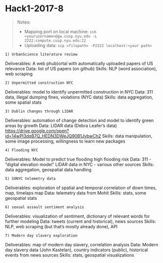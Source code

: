 # Hack1-2017-8

> Notes:
> - Mapping port on local machine:
>   `ssh <yourusername>@gw.cusp.nyu.edu -L 2222:compute.cusp.nyu.edu:22`
> - Uploading data:
>    `scp <filepath> -P2222 localhost:<your path>`

	1) UrbanScience literature review
Deliverables: A web phub)ortal with automatically uploaded papers of US relevance
Data: list of US papers (on github)
Skills: NLP (word association), web scraping

	2) Unpermitted construction NYC	
Deliverables: model to identify unpermitted construction in NYC
Data: 311 data, illegal dumping fines, violations (NYC data) 
Skills: data aggregation, some spatial stats

	3) Dublin changes through LIDAR
Deliverables: automation of change detection and model to identify green areas by growth
Data: LIDAR data (Debra Leafer’s data) https://drive.google.com/open?id=14wPI3dqB7Q_HEDN3DWeJQ90B1JvbwCh2
Skills: data manipulation, some image processing, willingness to learn new packages

	4) Flooding NYC
Deliverables: Model to predict true flooding high flooding risk
Data: 311 - “digital elevation model” LIDAR data in NYC - various other sources
Skills: data aggregation, geospatial data handling 

	5) SONYC telemetry data
Deliverables: exploration of spatial and temporal correlation of down times, map, timelaps map
Data: telemetry data from Mohit
Skills: stats, some geospatial stats

	6) sexual assault sentiment analysis
Deliverables: visualization of sentiment, dictionary of relevant words for further modeling
Data: tweets (current and historical), news sources
Skills: NLP, web scraping (but that’s mostly already done), API

	7) Modern day slavery exploration
Deliverables: map of modern day slavery, correlation analysis
Data: Modern day slavery data (John Kastelan), country indicators (public), historical events from news sources
Skills: stats, geospatial visualizations

	
